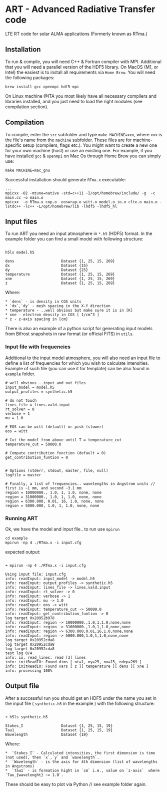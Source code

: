 # ART - Advanced Radiative Transfer code 

LTE RT code for solar ALMA applications
(Formerly known as RTma.)


## Installation

To run & compile, you will need C++ & Fortran compiler with MPI. Additional that you will need a parallel version of the HDF5 library. On MacOS (M1, or Intel) the easiest is to install all requirements via `Home Brew`. You will need the following packages:

```shell
brew install gcc openmpi hdf5-mpi
``` 

On Linux machine @ITA you most likely have all necessary compilers and libraries installed, and you just need to load the right modules (see compilation section). 

## Compilation

To compile, enter the `src` subfolder and type `make MACHINE=xxx`, where `xxx` is the file's name from the `machine` subfolder. These files are for machine-specific setup (compilers, flags etc.). You might want to create a new one for your own machine (host) or use an existing one. For example, if you have installed `gcc` & `openmpi` on Mac Os through Home Brew you can simply use:

```shell
make MACHINE=mac_gnu
```

Successful installation should generate `RTma.x` executable:

```shell
...
mpicxx -O2 -mtune=native -std=c++11 -I/opt/homebrew/include/ -g  -c main.cc -o main.o
mpicxx  -o RTma.x cop.o  eoswrap.o witt.o model.o io.o clte.o main.o -lstdc++ -lc++ -L/opt/homebrew/lib -lhdf5 -lhdf5_hl
```

## Input files

To run ART you need an input atmosphere in `*.h5` (HDF5) format. In the example folder you can find a small model with following structure:

```shell

h5ls model.h5

dens                     Dataset {1, 25, 15, 269}
dx                       Dataset {15}
dy                       Dataset {25}
temperature              Dataset {1, 25, 15, 269}
xne                      Dataset {1, 25, 15, 269}
z                        Dataset {1, 25, 15, 269}
```

Where:

	* `dens` - is density in CGS units
	* `dx`,`dy` - mesh spacing in the X-Y direction
	* temperature - ..well obvious but make sure it is in [K]
	* xne - electron density in CGS [ 1/cm^3 ]
	* z - z-axis spacing in [cm]

There is also an example of a python script for generating input models from Bifrost snapshots in raw format (or official FITS) in `utils`.

### Input file with frequencies 

Additional to the input model atmosphere, you will also need an input file to define a list of frequencies for which you wish to calculate intensities. Example of such file (you can use it for template) can be also found in `example` folder. 

```
# well obvious ..input and out files 
input_model = model.h5
output_profiles = synthetic.h5

# do not touch 
lines_file = lines.vald.input
rt_solver = 0
verbose = 1
mu = 1.0

# EOS can be witt (default) or pisk (slower)
eos = witt

# Cut the model from above until T = temperature_cut
temperature_cut = 50000.0
		
# Compute contribution function (default = 0)
get_contribution_funtion = 0


# Options (stderr, stdout, master, file, null)
logfile = master

# Finally, a list of frequencies.. wavelengths in Angstrom units // first is ~1 mm, and second ~3.1 mm
region = 10000000., 1.0, 1, 1.0, none, none
region = 31000000., 1.0, 1, 1.0, none, none
region = 6300.000, 0.01, 16, 1.0, none, none
region = 5000.000, 1.0, 1, 1.0, none, none
```	

### Running ART

Ok, we have the model and input file.. to run use `mpirun`

```shell
cd example
mpirun -np 4 ./RTma.x -i input.cfg
```

expected output:

```shell

➜ mpirun -np 4 ./RTma.x -i input.cfg

Using input file: input.cfg
info: readInput: input_model -> model.h5
info: readInput: output_profiles -> synthetic.h5
info: readInput: lines_file -> lines.vald.input
info: readInput: rt_solver -> 0
info: readInput: verbose -> 1
info: readInput: mu -> 1.0
info: readInput: eos -> witt
info: readInput: temperature_cut -> 50000.0
info: readInput: get_contribution_funtion -> 0
log target 0x20952b978
info: readInput: region -> 10000000.,1.0,1,1.0,none,none
info: readInput: region -> 31000000.,1.0,1,1.0,none,none
info: readInput: region -> 6300.000,0.01,16,1.0,none,none
info: readInput: region -> 5000.000,1.0,1,1.0,none,none
log target 0x20952cda8
log target 0x20952cda8
log target 0x20952cda8
test log 0/4
info: io, read_lines: read [3] lines
info: initReadIO: Found dims [ nt=1, ny=25, nx=15, ndep=269 ]
info: initReadIO: Found vars [ z ][ temperature ][ dens ][ xne ]
info: processing 100%
```

## Output file

After a successful run you should get an HDF5 under the name you set in the input file ( `synthetic.h5` in the example ) with the following structure:

```

➜ h5ls synthetic.h5

Stokes_I                 Dataset {1, 25, 15, 19}
Tau1                     Dataset {1, 25, 15, 19}
Wavelength               Dataset {19}
```

Where:

	*  `Stokes_I` - Calculated intensities, the first dimension is time (not used), then `x`,`y` and `wavelength`.
	*  `Wavelength` - is the axis for 4th dimension (list of wavelengths in Angstroms) 
	*  `Tau1` - is formation hight in `cm` i.e., value on `z-axis`  where `Tau_{wavelenght} ~= 1.0`.

These should be easy to plot via Python // see example folder again. 